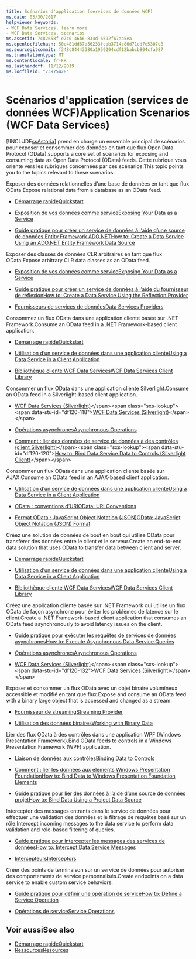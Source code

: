 ```yaml
---
title: Scénarios d'application (services de données WCF)
ms.date: 03/30/2017
helpviewer_keywords:
- WCF Data Services, learn more
- WCF Data Services, scenarios
ms.assetid: 7c82658f-e7c0-46b6-834d-6592f67ab5ea
ms.openlocfilehash: 50e481dd67a56233fcbb3714c86d71dd7e5307e8
ms.sourcegitcommit: f348c84443380a1959294cdf12babcb804cfa987
ms.translationtype: MT
ms.contentlocale: fr-FR
ms.lasthandoff: 11/12/2019
ms.locfileid: "73975428"
---
```

# <a name="application-scenarios-wcf-data-services"></a><span data-ttu-id="df120-102">Scénarios d'application (services de données WCF)</span><span class="sxs-lookup"><span data-stu-id="df120-102">Application Scenarios (WCF Data Services)</span></span>

[!INCLUDE[ssAstoria](../../../../includes/ssastoria-md.md)] <span data-ttu-id="df120-103">prend en charge un ensemble principal de scénarios pour exposer et consommer des données en tant que flux Open Data Protocol (OData).</span><span class="sxs-lookup"><span data-stu-id="df120-103">supports a core set of scenarios for exposing and consuming data as Open Data Protocol (OData) feeds.</span></span> <span data-ttu-id="df120-104">Cette rubrique vous oriente vers les rubriques concernées par ces scénarios.</span><span class="sxs-lookup"><span data-stu-id="df120-104">This topic points you to the topics relevant to these scenarios.</span></span>

<span data-ttu-id="df120-105">Exposer des données relationnelles d’une base de données en tant que flux OData.</span><span class="sxs-lookup"><span data-stu-id="df120-105">Expose relational data from a database as an OData feed.</span></span>

- [<span data-ttu-id="df120-106">Démarrage rapide</span><span class="sxs-lookup"><span data-stu-id="df120-106">Quickstart</span></span>](quickstart-wcf-data-services.md)

- [<span data-ttu-id="df120-107">Exposition de vos données comme service</span><span class="sxs-lookup"><span data-stu-id="df120-107">Exposing Your Data as a Service</span></span>](exposing-your-data-as-a-service-wcf-data-services.md)

- [<span data-ttu-id="df120-108">Guide pratique pour créer un service de données à l’aide d’une source de données Entity Framework ADO.NET</span><span class="sxs-lookup"><span data-stu-id="df120-108">How to: Create a Data Service Using an ADO.NET Entity Framework Data Source</span></span>](create-a-data-service-using-an-adonet-ef-data-wcf.md)

<span data-ttu-id="df120-109">Exposer des classes de données CLR arbitraires en tant que flux OData.</span><span class="sxs-lookup"><span data-stu-id="df120-109">Expose arbitrary CLR data classes as an OData feed.</span></span>

- [<span data-ttu-id="df120-110">Exposition de vos données comme service</span><span class="sxs-lookup"><span data-stu-id="df120-110">Exposing Your Data as a Service</span></span>](exposing-your-data-as-a-service-wcf-data-services.md)

- [<span data-ttu-id="df120-111">Guide pratique pour créer un service de données à l’aide du fournisseur de réflexion</span><span class="sxs-lookup"><span data-stu-id="df120-111">How to: Create a Data Service Using the Reflection Provider</span></span>](create-a-data-service-using-rp-wcf-data-services.md)

- [<span data-ttu-id="df120-112">Fournisseurs de services de données</span><span class="sxs-lookup"><span data-stu-id="df120-112">Data Services Providers</span></span>](data-services-providers-wcf-data-services.md)

<span data-ttu-id="df120-113">Consommez un flux OData dans une application cliente basée sur .NET Framework.</span><span class="sxs-lookup"><span data-stu-id="df120-113">Consume an OData feed in a .NET Framework-based client application.</span></span>

- [<span data-ttu-id="df120-114">Démarrage rapide</span><span class="sxs-lookup"><span data-stu-id="df120-114">Quickstart</span></span>](quickstart-wcf-data-services.md)

- [<span data-ttu-id="df120-115">Utilisation d’un service de données dans une application cliente</span><span class="sxs-lookup"><span data-stu-id="df120-115">Using a Data Service in a Client Application</span></span>](using-a-data-service-in-a-client-application-wcf-data-services.md)

- [<span data-ttu-id="df120-116">Bibliothèque cliente WCF Data Services</span><span class="sxs-lookup"><span data-stu-id="df120-116">WCF Data Services Client Library</span></span>](wcf-data-services-client-library.md)

<span data-ttu-id="df120-117">Consommer un flux OData dans une application cliente Silverlight.</span><span class="sxs-lookup"><span data-stu-id="df120-117">Consume an OData feed in a Silverlight-based client application.</span></span>

- <span data-ttu-id="df120-118">[WCF Data Services (Silverlight)](https://docs.microsoft.com/previous-versions/windows/silverlight/dotnet-windows-silverlight/cc838234(v=vs.95))</span><span class="sxs-lookup"><span data-stu-id="df120-118">[WCF Data Services (Silverlight)](https://docs.microsoft.com/previous-versions/windows/silverlight/dotnet-windows-silverlight/cc838234(v=vs.95))</span></span>

- [<span data-ttu-id="df120-119">Opérations asynchrones</span><span class="sxs-lookup"><span data-stu-id="df120-119">Asynchronous Operations</span></span>](asynchronous-operations-wcf-data-services.md)

- <span data-ttu-id="df120-120">[Comment : lier des données de service de données à des contrôles (client Silverlight)](https://docs.microsoft.com/previous-versions/dotnet/wcf-data-services/ee681614(v=vs.103))</span><span class="sxs-lookup"><span data-stu-id="df120-120">[How to: Bind Data Service Data to Controls (Silverlight Client)](https://docs.microsoft.com/previous-versions/dotnet/wcf-data-services/ee681614(v=vs.103))</span></span>

<span data-ttu-id="df120-121">Consommer un flux OData dans une application cliente basée sur AJAX.</span><span class="sxs-lookup"><span data-stu-id="df120-121">Consume an OData feed in an AJAX-based client application.</span></span>

- [<span data-ttu-id="df120-122">Utilisation d’un service de données dans une application cliente</span><span class="sxs-lookup"><span data-stu-id="df120-122">Using a Data Service in a Client Application</span></span>](using-a-data-service-in-a-client-application-wcf-data-services.md)

- [<span data-ttu-id="df120-123">OData : conventions d’URI</span><span class="sxs-lookup"><span data-stu-id="df120-123">OData: URI Conventions</span></span>](https://go.microsoft.com/fwlink/?LinkId=185564)

- [<span data-ttu-id="df120-124">Format OData : JavaScript Object Notation (JSON)</span><span class="sxs-lookup"><span data-stu-id="df120-124">OData: JavaScript Object Notation (JSON) Format</span></span>](https://go.microsoft.com/fwlink/?LinkId=185790)

<span data-ttu-id="df120-125">Créez une solution de données de bout en bout qui utilise OData pour transférer des données entre le client et le serveur.</span><span class="sxs-lookup"><span data-stu-id="df120-125">Create an end-to-end data solution that uses OData to transfer data between client and server.</span></span>

- [<span data-ttu-id="df120-126">Démarrage rapide</span><span class="sxs-lookup"><span data-stu-id="df120-126">Quickstart</span></span>](quickstart-wcf-data-services.md)

- [<span data-ttu-id="df120-127">Utilisation d’un service de données dans une application cliente</span><span class="sxs-lookup"><span data-stu-id="df120-127">Using a Data Service in a Client Application</span></span>](using-a-data-service-in-a-client-application-wcf-data-services.md)

- [<span data-ttu-id="df120-128">Bibliothèque cliente WCF Data Services</span><span class="sxs-lookup"><span data-stu-id="df120-128">WCF Data Services Client Library</span></span>](wcf-data-services-client-library.md)

<span data-ttu-id="df120-129">Créez une application cliente basée sur .NET Framework qui utilise un flux OData de façon asynchrone pour éviter les problèmes de latence sur le client.</span><span class="sxs-lookup"><span data-stu-id="df120-129">Create a .NET Framework-based client application that consumes an OData feed asynchronously to avoid latency issues on the client.</span></span>

- [<span data-ttu-id="df120-130">Guide pratique pour exécuter les requêtes de services de données asynchrones</span><span class="sxs-lookup"><span data-stu-id="df120-130">How to: Execute Asynchronous Data Service Queries</span></span>](how-to-execute-asynchronous-data-service-queries-wcf-data-services.md)

- [<span data-ttu-id="df120-131">Opérations asynchrones</span><span class="sxs-lookup"><span data-stu-id="df120-131">Asynchronous Operations</span></span>](asynchronous-operations-wcf-data-services.md)

- <span data-ttu-id="df120-132">[WCF Data Services (Silverlight)](https://docs.microsoft.com/previous-versions/windows/silverlight/dotnet-windows-silverlight/cc838234(v=vs.95))</span><span class="sxs-lookup"><span data-stu-id="df120-132">[WCF Data Services (Silverlight)](https://docs.microsoft.com/previous-versions/windows/silverlight/dotnet-windows-silverlight/cc838234(v=vs.95))</span></span>

<span data-ttu-id="df120-133">Exposer et consommer un flux OData avec un objet binaire volumineux accessible et modifié en tant que flux.</span><span class="sxs-lookup"><span data-stu-id="df120-133">Expose and consume an OData feed with a binary large object that is accessed and changed as a stream.</span></span>

- [<span data-ttu-id="df120-134">Fournisseur de streaming</span><span class="sxs-lookup"><span data-stu-id="df120-134">Streaming Provider</span></span>](streaming-provider-wcf-data-services.md)

- [<span data-ttu-id="df120-135">Utilisation des données binaires</span><span class="sxs-lookup"><span data-stu-id="df120-135">Working with Binary Data</span></span>](working-with-binary-data-wcf-data-services.md)

<span data-ttu-id="df120-136">Lier des flux OData à des contrôles dans une application WPF (Windows Presentation Framework).</span><span class="sxs-lookup"><span data-stu-id="df120-136">Bind OData feeds to controls in a Windows Presentation Framework (WPF) application.</span></span>

- [<span data-ttu-id="df120-137">Liaison de données aux contrôles</span><span class="sxs-lookup"><span data-stu-id="df120-137">Binding Data to Controls</span></span>](binding-data-to-controls-wcf-data-services.md)

- [<span data-ttu-id="df120-138">Comment : lier les données aux éléments Windows Presentation Foundation</span><span class="sxs-lookup"><span data-stu-id="df120-138">How to: Bind Data to Windows Presentation Foundation Elements</span></span>](bind-data-to-wpf-elements-wcf-data-services.md)

- [<span data-ttu-id="df120-139">Guide pratique pour lier des données à l’aide d’une source de données projet</span><span class="sxs-lookup"><span data-stu-id="df120-139">How to: Bind Data Using a Project Data Source</span></span>](how-to-bind-data-using-a-project-data-source-wcf-data-services.md)

<span data-ttu-id="df120-140">Intercepter des messages entrants dans le service de données pour effectuer une validation des données et le filtrage de requêtes basé sur un rôle.</span><span class="sxs-lookup"><span data-stu-id="df120-140">Intercept incoming messages to the data service to perform data validation and role-based filtering of queries.</span></span>

- [<span data-ttu-id="df120-141">Guide pratique pour intercepter les messages des services de données</span><span class="sxs-lookup"><span data-stu-id="df120-141">How to: Intercept Data Service Messages</span></span>](how-to-intercept-data-service-messages-wcf-data-services.md)

- [<span data-ttu-id="df120-142">Intercepteurs</span><span class="sxs-lookup"><span data-stu-id="df120-142">Interceptors</span></span>](interceptors-wcf-data-services.md)

<span data-ttu-id="df120-143">Créer des points de terminaison sur un service de données pour autoriser des comportements de service personnalisés.</span><span class="sxs-lookup"><span data-stu-id="df120-143">Create endpoints on a data service to enable custom service behaviors.</span></span>

- [<span data-ttu-id="df120-144">Guide pratique pour définir une opération de service</span><span class="sxs-lookup"><span data-stu-id="df120-144">How to: Define a Service Operation</span></span>](how-to-define-a-service-operation-wcf-data-services.md)

- [<span data-ttu-id="df120-145">Opérations de service</span><span class="sxs-lookup"><span data-stu-id="df120-145">Service Operations</span></span>](service-operations-wcf-data-services.md)

## <a name="see-also"></a><span data-ttu-id="df120-146">Voir aussi</span><span class="sxs-lookup"><span data-stu-id="df120-146">See also</span></span>

- [<span data-ttu-id="df120-147">Démarrage rapide</span><span class="sxs-lookup"><span data-stu-id="df120-147">Quickstart</span></span>](quickstart-wcf-data-services.md)
- [<span data-ttu-id="df120-148">Ressources</span><span class="sxs-lookup"><span data-stu-id="df120-148">Resources</span></span>](wcf-data-services-resources.md)
